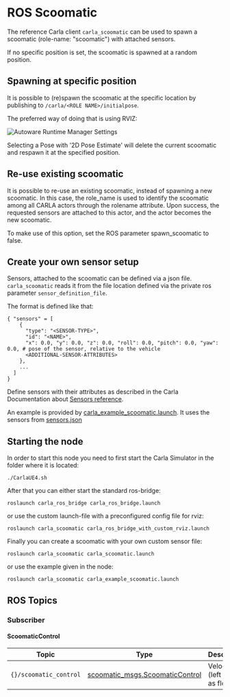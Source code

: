 # ROS Scoomatic

The reference Carla client `carla_scoomatic` can be used to spawn a scoomatic (role-name: "scoomatic") with attached sensors.

If no specific position is set, the scoomatic is spawned at a random position.

## Spawning at specific position

It is possible to (re)spawn the scoomatic at the specific location by publishing to `/carla/<ROLE NAME>/initialpose`.

The preferred way of doing that is using RVIZ:

![Autoware Runtime Manager Settings](../../ros-bridge/docs/images/rviz_set_start_goal.png)

Selecting a Pose with '2D Pose Estimate' will delete the current scoomatic and respawn it at the specified position.

## Re-use existing scoomatic

It is possible to re-use an existing scoomatic, instead of spawning a new scoomatic. In this case, the role_name is used to identify the scoomatic
among all CARLA actors through the rolename attribute. Upon success, the requested sensors are attached to this actor, and the actor becomes the new scoomatic.

To make use of this option, set the ROS parameter spawn_scoomatic to false.

## Create your own sensor setup

Sensors, attached to the scoomatic can be defined via a json file. `carla_scoomatic` reads it from the file location defined via the private ros parameter `sensor_definition_file`.

The format is defined like that:

    { "sensors" = [
        {
          "type": "<SENSOR-TYPE>",
          "id": "<NAME>",
          "x": 0.0, "y": 0.0, "z": 0.0, "roll": 0.0, "pitch": 0.0, "yaw": 0.0, # pose of the sensor, relative to the vehicle
          <ADDITIONAL-SENSOR-ATTRIBUTES>
        },
        ...
      ]
    }

Define sensors with their attributes as described in the Carla Documentation about [Sensors reference](https://github.com/carla-simulator/carla/blob/dev/Docs/ref_sensors.md).

An example is provided by [carla_example_scoomatic.launch](launch/carla_example_scoomatic.launch). It uses the sensors from [sensors.json](config/sensors.json)

## Starting the node

In order to start this node you need to first start the Carla Simulator in the folder where it is located:
```
./CarlaUE4.sh
```

After that you can either start the standard ros-bridge:
```
roslaunch carla_ros_bridge carla_ros_bridge.launch
```
or use the custom launch-file with a preconfigured config file for rviz:
```
roslaunch carla_scoomatic carla_ros_bridge_with_custom_rviz.launch
```

Finally you can create a scoomatic with your own custom sensor file:
```
roslaunch carla_scoomatic carla_scoomatic.launch
```

or use the example given in the node:
```
roslaunch carla_scoomatic carla_example_scoomatic.launch
```

## ROS Topics

### Subscriber

#### ScoomaticControl

|Topic                   | Type                                                                          | Description                      |
|------------------------|-------------------------------------------------------------------------------|-------------------------------------|
| `{}/scoomatic_control` | [scoomatic_msgs.ScoomaticControl](../scoomatic_msgs/msg/ScoomaticControl.msg) | Velocities (left & right) as floats |